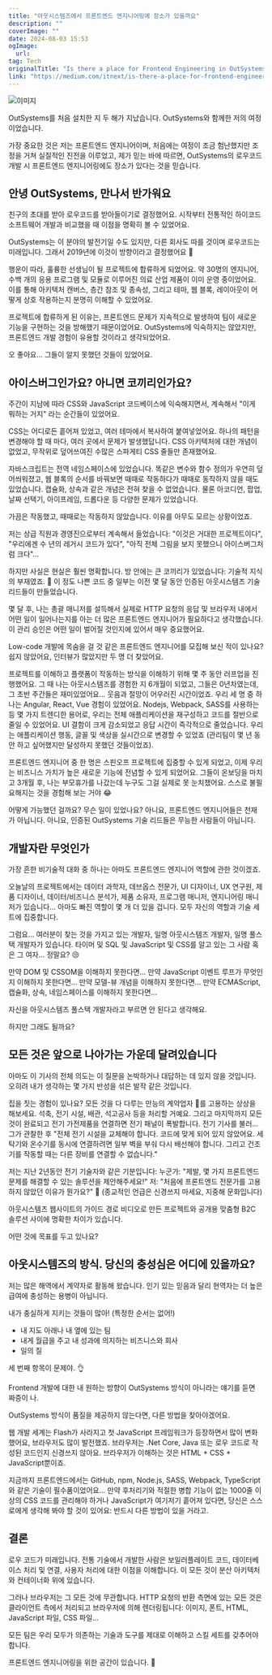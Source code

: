 ```yaml
---
title: "아웃시스템즈에서 프론트엔드 엔지니어링에 장소가 있을까요"
description: ""
coverImage: ""
date: 2024-08-03 15:53
ogImage: 
  url: 
tag: Tech
originalTitle: "Is there a place for Frontend Engineering in OutSystems"
link: "https://medium.com/itnext/is-there-a-place-for-frontend-engineering-in-outsystems-7e1ebbdef900"
---
```




![이미지](/assets/img/IsthereaplaceforFrontendEngineeringinOutSystems_0.png)

OutSystems를 처음 설치한 지 두 해가 지났습니다. OutSystems와 함께한 저의 여정이었습니다.

가장 중요한 것은 저는 프론트엔드 엔지니어이며, 처음에는 여정이 조금 험난했지만 조정을 거쳐 실질적인 진전을 이루었고, 제가 믿는 바에 따르면, OutSystems의 로우코드 개발 시 프론트엔드 엔지니어링에도 장소가 있다는 것을 믿습니다.

## 안녕 OutSystems, 만나서 반가워요

<div class="content-ad"></div>

친구의 초대를 받아 로우코드를 받아들이기로 결정했어요. 시작부터 전통적인 하이코드 소프트웨어 개발과 비교했을 때 이점을 명확히 볼 수 있었어요.

OutSystems는 이 분야의 발전기일 수도 있지만, 다른 회사도 따를 것이며 로우코드는 미래입니다. 그래서 2019년에 이것이 방향이라고 결정했어요 🤖

행운이 따라, 훌륭한 선생님이 될 프로젝트에 합류하게 되었어요. 약 30명의 엔지니어, 수백 개의 응용 프로그램 및 모듈로 이루어진 의료 산업 제품이 이미 운영 중이었어요. 이를 통해 아키텍처 캔버스, 층간 참조 및 종속성, 그리고 테마, 웹 블록, 레이아웃이 어떻게 상호 작용하는지 분명히 이해할 수 있었어요.

프로젝트에 합류하게 된 이유는, 프론트엔드 문제가 지속적으로 발생하여 팀이 새로운 기능을 구현하는 것을 방해했기 때문이었어요. OutSystems에 익숙하지는 않았지만, 프론트엔드 개발 경험이 유용할 것이라고 생각되었어요.

<div class="content-ad"></div>

오 좋아요... 그들이 알지 못했던 것들이 있었어요.

## 아이스버그인가요? 아니면 코끼리인가요?

주간이 지남에 따라 CSS와 JavaScript 코드베이스에 익숙해지면서, 계속해서 "이게 뭐하는 거지" 라는 순간들이 있었어요.

CSS는 어디로든 흩어져 있었고, 여러 테마에서 복사하여 붙여넣었어요. 하나의 패턴을 변경해야 할 때 마다, 여러 곳에서 문제가 발생했답니다. CSS 아키텍처에 대한 개념이 없었고, 무작위로 덮어쓰여진 수많은 스파게티 CSS 줄들만 존재했어요.

<div class="content-ad"></div>

자바스크립트는 전역 네임스페이스에 있었습니다. 똑같은 변수와 함수 정의가 우연히 덮어씌워졌고, 웹 블록의 순서를 바꿔보면 때때로 작동하다가 때때로 동작하지 않을 때도 있었습니다. 캡슐화, 상속과 같은 개념은 전혀 찾을 수 없었습니다. 물론 아코디언, 팝업, 날짜 선택기, 아이프레임, 드롭다운 등 다양한 문제가 있었습니다.

가끔은 작동했고, 때때로는 작동하지 않았습니다. 이유를 아무도 모르는 상황이었죠.

저는 상급 직원과 경영진으로부터 계속해서 들었습니다: "이것은 거대한 프로젝트이다", "우리에겐 수 년의 레거시 코드가 있다", "아직 전체 그림을 보지 못했으니 아이스버그처럼 크다"...

하지만 사실은 현실은 훨씬 명확합니다.
방 안에는 큰 코끼리가 있었습니다: 기술적 지식의 부재였죠. 🐘
이 정도 나쁜 코드 중 일부는 이전 몇 달 동안 인증된 아웃시스템즈 기술 리드들이 만들었습니다.

<div class="content-ad"></div>

몇 달 후, 나는 총괄 매니저를 설득해서 실제로 HTTP 요청의 응답 및 브라우저 내에서 어떤 일이 일어나는지를 아는 더 많은 프론트엔드 엔지니어가 필요하다고 생각했습니다. 이 관리 승인은 어떤 일이 벌어질 것인지에 있어서 매우 중요했어요.

Low-code 개발에 목숨을 걸 것 같은 프론트엔드 엔지니어를 모집해 보신 적이 있나요? 쉽지 않았어요, 인터뷰가 많았지만 두 명 더 찾았어요.

프로젝트를 이해하고 플랫폼이 작동하는 방식을 이해하기 위해 몇 주 동안 러프업을 진행했어요. 그 때 나는 아웃시스템즈를 경험한 지 6개월이 되었고, 그들은 0년차였는데, 그 초반 주간들은 재미있었어요... 웃음과 절망이 어우러진 시간이었죠. 우리 세 명 중 하나는 Angular, React, Vue 경험이 있었어요. Nodejs, Webpack, SASS를 사용하는 등 몇 가지 트렌디한 용어로, 우리는 전체 애플리케이션을 재구성하고 코드를 절반으로 줄일 수 있었어요.
UI 결함이 크게 감소되었고 응답 시간이 즉각적으로 줄었습니다. 우리는 애플리케이션 행동, 글꼴 및 색상을 실시간으로 변경할 수 있었죠 (관리팀이 몇 년 동안 하고 싶어했지만 달성하지 못했던 것들이었죠).

프론트엔드 엔지니어 중 한 명은 스핀오프 프로젝트에 집중할 수 있게 되었고, 이제 우리는 비즈니스 가치가 높은 새로운 기능에 전념할 수 있게 되었어요.
그들이 온보딩을 마치고 3개월 후, 나는 부모휴가를 나갔는데 누구도 그걸 실제로 못 눈치챘어요. 스스로 불필요해지는 것을 경험해 보는 거야 😂

<div class="content-ad"></div>

어떻게 가능했던 걸까요? 무슨 일이 있었나요?
아니요, 프론트엔드 엔지니어들은 천재가 아닙니다.
아니요, 인증된 OutSystems 기술 리드들은 무능한 사람들이 아닙니다.

## 개발자란 무엇인가

가장 흔한 비기술적 대화 중 하나는 아마도 프론트엔드 엔지니어 역할에 관한 것이겠죠.

오늘날의 프로젝트에서는 데이터 과학자, 데브옵스 전문가, UI 디자이너, UX 연구원, 제품 디자이너, 데이터/비즈니스 분석가, 제품 소유자, 프로그램 매니저, 엔지니어링 매니저가 있습니다... 아마도 빠진 역할이 몇 개 더 있을 겁니다. 모두 자신의 역할과 기술 세트에 집중합니다.

<div class="content-ad"></div>

그럼요… 여러분이 찾는 것을 가지고 있는 개발자, 일명 아웃시스템즈 개발자, 일명 풀스택 개발자가 있습니다. 타이머 및 SQL 및 JavaScript 및 CSS를 알고 있는 그 사람 혹은 그 여자… 정말요? 😒

만약 DOM 및 CSSOM을 이해하지 못한다면...
만약 JavaScript 이벤트 루프가 무엇인지 이해하지 못한다면...
만약 모델-뷰 개념을 이해하지 못한다면...
만약 ECMAScript, 캡슐화, 상속, 네임스페이스를 이해하지 못한다면...

자신을 아웃시스템즈 풀스택 개발자라고 부르면 안 된다고 생각해요.

하지만 그래도 될까요?

<div class="content-ad"></div>

## 모든 것은 앞으로 나아가는 가운데 달려있습니다

아마도 이 기사의 전체 의도는 이 질문을 논박하거나 대답하는 데 있지 않을 것입니다. 오히려 내가 생각하는 몇 가지 반성을 섞은 발작 같은 것입니다.

집을 짓는 경험이 있나요? 모든 것을 다 다루는 만능의 계약업자 🤑를 고용하는 상상을 해보세요. 석축, 전기 시설, 배관, 석고공사 등을 처리할 거예요. 그리고 마지막까지 모든 것이 완료되고 전기 가전제품을 연결하면 전기 패널이 폭발합니다. 전기 기사를 불러… 그가 관찰한 후 "전체 전기 시설을 교체해야 합니다. 코드에 맞게 되어 있지 않았어요. 세탁기와 온수기를 동시에 연결하려면 일부 벽을 부숴 다시 배선해야 합니다. 그리고 건조기를 작동할 때는 다른 장비를 연결할 수 없습니다."

저는 지난 2년동안 전기 기술자와 같은 기분입니다:
누군가: "제발, 몇 가지 프론트엔드 문제를 해결할 수 있는 솔루션을 제안해주세요!"
저: "처음에 프론트엔드 전문가를 고용하지 않았던 이유가 뭔가요?" 🤷
(종교적인 언급은 신경쓰지 마세요, 지중해 문화입니다)

<div class="content-ad"></div>

아웃시스템즈 웹사이트의 가이드 경로 비디오로 만든 프로젝트와 공개용 맞춤형 B2C 솔루션 사이에 명확한 차이가 있습니다.

어떤 것에 목표를 두고 있나요?

## 아웃시스템즈의 방식. 당신의 충성심은 어디에 있을까요?

저는 많은 해역에서 계약자로 활동해 왔습니다. 인기 있는 믿음과 달리 현역자는 더 높은 급여에 충성하는 용병이 아닙니다.

<div class="content-ad"></div>

내가 충실하게 지키는 것들이 많아! (특정한 순서는 없어!)

- 내 지도 아래나 내 옆에 있는 팀
- 내게 월급을 주고 내 성과에 의지하는 비즈니스와 회사
- 일의 질

세 번째 항목이 문제야. 👌

Frontend 개발에 대한 내 원하는 방향이 OutSystems 방식이 아니라는 얘기를 듣면 짜증이 나.

<div class="content-ad"></div>

OutSystems 방식이 품질을 제공하지 않는다면, 다른 방법을 찾아야겠어요.

웹 개발 세계는 Flash가 사라지고 첫 JavaScript 프레임워크가 등장하면서 많이 변화했어요, 브라우저도 많이 발전했죠. 브라우저는 .Net Core, Java 또는 로우 코드로 작성된 코드인지 신경쓰지 않아요. 브라우저가 이해하는 것은 HTML + CSS + JavaScript뿐이죠.

지금까지 프론트엔드에서는 GitHub, npm, Node.js, SASS, Webpack, TypeScript와 같은 기술이 필수품이었어요... 만약 후처리기와 적절한 병합 기능이 없는 1000줄 이상의 CSS 코드를 관리해야 하거나 JavaScript가 여기저기 흩어져 있다면, 당신은 스스로에게 생각해 봐야 할 것이 있어요: 반드시 다른 방법이 있을 거라고.

## 결론

<div class="content-ad"></div>

로우 코드가 미래입니다. 전통 기술에서 개발한 사람은 보일러플레이트 코드, 데이터베이스 처리 및 연결, 사용자 처리에 대한 이점을 이해합니다. 이 모든 것이 분산 아키텍처와 컨테이너화 위에 있습니다.

그러나 브라우저는 그 모든 것에 무관합니다. HTTP 요청의 반환 측면에 있는 모든 것은 클라이언트 측에서 처리되고 브라우저에 의해 렌더링됩니다: 이미지, 폰트, HTML, JavaScript 파일, CSS 파일...

모든 팀은 우리 모두가 의존하는 기술과 도구를 제대로 이해하고 스킬 세트를 갖추어야 합니다.

프론트엔드 엔지니어링을 위한 공간이 있습니다. 🤘

<div class="content-ad"></div>
